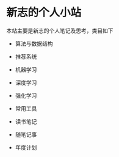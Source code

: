 
# 新志的个人小站

本站主要是新志的个人笔记及思考，类目如下

  - 算法与数据结构

  - 推荐系统

  - 机器学习

  - 深度学习

  - 强化学习

  - 常用工具

  - 读书笔记

  - 随笔记事
  
  - 年度计划

